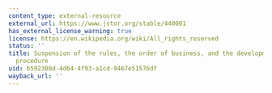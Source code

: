 ```yaml
---
content_type: external-resource
external_url: https://www.jstor.org/stable/440001
has_external_license_warning: true
license: https://en.wikipedia.org/wiki/All_rights_reserved
status: ''
title: Suspension of the rules, the order of business, and the development of congressional
  procedure
uid: b592308d-4d64-4f93-a1cd-9467e51576df
wayback_url: ''
---
```

